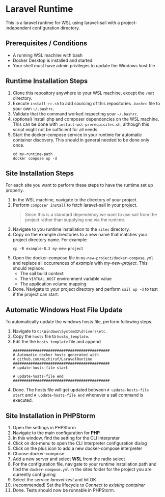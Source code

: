 # Laravel Runtime

This is a laravel runtime for WSL using laravel-sail with a project-independent configuration directory.


## Prerequisites / Conditions

* A running WSL machine with bash
* Docker Desktop is installed and started
* Your shell must have admin privileges to update the Windows host file


## Runtime Installation Steps

1. Clone this repository anywhere to your WSL machine, except the `/mnt` directory.
2. Execute `install-rc.sh` to add sourcing of this repositories `.bashrc` file to your own `~/.bashrc`.
3. Validate that the command worked inspecting your `~/.bashrc`.
4. (optional) Install php and composer dependencies on the WSL machine. This can be done with 
   `install-wsl-prerequisites.sh`, although this script might not be sufficient for all needs.
5. Start the docker-compose service in your runtime for automatic container discovery.
   This should in general needed to be done only once.
   ```shell
   cd my-runtime-path
   docker compose up -d
   ```


## Site Installation Steps

For each site you want to perform these steps to have the runtime set up properly.

1. In the WSL machine, navigate to the directory of your project.
2. Perform `composer install` to fetch laravel-sail in your project.
   > Since this is a standard dependency we want to use sail from the project rather than supplying one via the runtime.
3. Navigate to you runtime installation to the `sites` directory.
4. Copy on the example directories to a new name that matches your project directory name.
   For example:
   ```shell
   cp -R example-8.3 my-new-project
   ```
5. Open the docker-compose file in `my-new-project/docker-compose.yml` and replace all occurrences of *example*
   with *my-new-project*.
   This should replace:
   * The sail build context
   * The `VIRTUAL_HOST` environment variable value
   * The application volume mapping
6. Done. Navigate to your project directory and perform `sail up -d` to test if the project can start.


## Automatic Windows Host File Update

To automatically update the windows hosts file, perform following steps.

1. Navigate to `C:\Windows\System32\drivers\etc`.
2. Copy the `hosts` file to `hosts_template`.
3. Edit the the `hosts_template` file and append
   ```
   ############################################
   # Automatic docker hosts generated with
   # github.com/michiruf/LaravelRuntime
   ############################################
   # update-hosts-file start
   
   # update-hosts-file end
   ############################################
   ```
4. Done. The hosts file will get updated between `# update-hosts-file start` and `# update-hosts-file end` whenever a
   sail command is executed.


## Site Installation in PHPStorm

1. Open the settings in PHPStorm
2. Navigate to the main configuration for **PHP**
3. In this window, find the setting for the CLI Interpreter
4. Click on dot-menu to open the CLI Interpreter configuration dialog
5. Click on the plus icon to add a new docker-compose interpreter
6. Choose docker-compose
7. Add a new server and select **WSL** from the radio select
8. For the configuration file, navigate to your runtime installation path and find the `docker-compose.yml` in the
   sites folder for the project you are currently configuring
9. Select the service *laravel-test* and hit OK
10. (recommended) Set the lifecycle to *Connect to existing container*
11. Done. Tests should now be runnable in PHPStorm.

